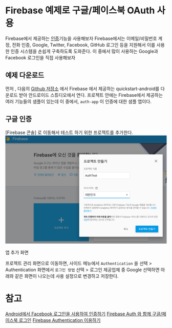 # Firebase 예제로 구글/페이스북 OAuth 사용

Firebase에서 제공하는 [인증](https://firebase.google.com/products/auth/)기능을 사용해보자
Firebase에서는 이메일/비밀번호 계정, 전화 인증, Google, Twitter, Facebook, GitHub 로그인 등을 지원해서
이를 사용한 인증 시스템을 손쉽게 구축하도록 도와준다. 이 중에서 많이 사용하는 Google과 Facebook 로그인을 직접 사용해보자

## 예제 다운로드
먼저 , 다음의 [Github 저장소](https://github.com/firebase/quickstart-android) 에서 Firebase 에서 제공하는
quickstart-android를 다운로드 받아 안드로이드 스튜디오에서 연다. 프로젝트 안에는 Firebase에서 제공하는 여러 기능들의 샘플이 있는데
이 중에서, `auth-app` 이 인증에 대한 샘플 앱이다.

## 구글 인증
[Firebase 콘솔] 로 이동해서 테스트 하기 위한 프로젝트를 추가한다.
![make project](https://github.com/amuyu/TIL/blob/master/blog/img/firebase/1.png?raw=true)

앱 추가  화면

프로젝트 관리 화면으로 이동하면, 사이드 메뉴에서 `Authentication` 을 선택 > Authentication 화면에서 `로그인 방법` 선택 >
로그인 제공업체 중 Google 선택하면 아래와 같은 화면이 나오는데 사용 설정으로 변경하고 저장한다.





# 참고
[Android에서 Facebook 로그인을 사용하여 인증하기](https://firebase.google.com/docs/auth/android/facebook-login)
[Firebase Auth 와 함께 구글/페이스북 로그인](https://medium.com/askdjango-android/firebase-auth-와-함께-구글-페이스북-로그인-6ce65c124e5)
[Firebase Authentication 이용하기](https://isjang98.github.io/blog/Firebase-Authentication)
